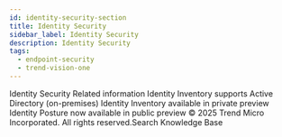 ```yaml
---
id: identity-security-section
title: Identity Security
sidebar_label: Identity Security
description: Identity Security
tags:
  - endpoint-security
  - trend-vision-one
---
```


 Identity Security Related information Identity Inventory supports Active Directory (on-premises) Identity Inventory available in private preview Identity Posture now available in public preview © 2025 Trend Micro Incorporated. All rights reserved.Search Knowledge Base